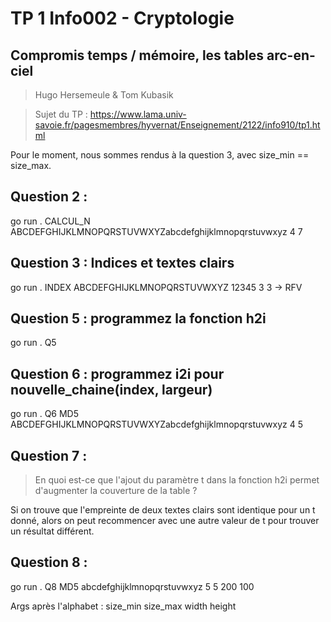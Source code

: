 # TP 1 Info002 - Cryptologie
## Compromis temps / mémoire, les tables arc-en-ciel

> Hugo Hersemeule & Tom Kubasik

> Sujet du TP : https://www.lama.univ-savoie.fr/pagesmembres/hyvernat/Enseignement/2122/info910/tp1.html


Pour le moment, nous sommes rendus à la question 3, avec size_min == size_max.

## Question 2 : 
go run . CALCUL_N ABCDEFGHIJKLMNOPQRSTUVWXYZabcdefghijklmnopqrstuvwxyz 4 7

## Question 3 : Indices et textes clairs
go run . INDEX ABCDEFGHIJKLMNOPQRSTUVWXYZ 12345 3 3
-> RFV

## Question 5 : programmez la fonction h2i
go run . Q5 

## Question 6 : programmez i2i pour nouvelle_chaine(index, largeur)
go run . Q6 MD5 ABCDEFGHIJKLMNOPQRSTUVWXYZabcdefghijklmnopqrstuvwxyz 4 5   

## Question 7 : 

> En quoi est-ce que l'ajout du paramètre t dans la fonction h2i permet d'augmenter la couverture de la table ?

Si on trouve que l'empreinte de deux textes clairs sont identique pour un t donné, alors on peut recommencer avec une autre valeur de t pour trouver un résultat différent.

## Question 8 :

go run . Q8 MD5 abcdefghijklmnopqrstuvwxyz 5 5 200 100

Args après l'alphabet : size_min size_max width height